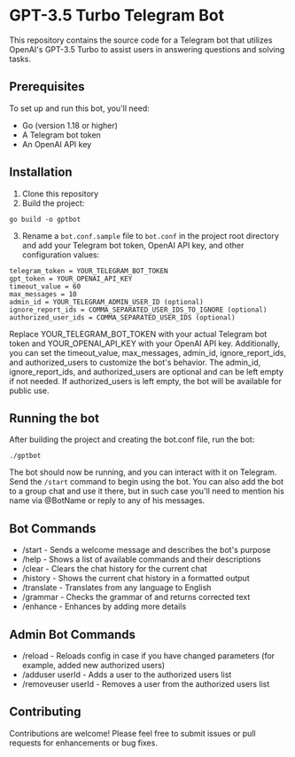 # GPT-3.5 Turbo Telegram Bot

This repository contains the source code for a Telegram bot that utilizes OpenAI's GPT-3.5 Turbo to assist users in answering questions and solving tasks.

## Prerequisites

To set up and run this bot, you'll need:

- Go (version 1.18 or higher)
- A Telegram bot token
- An OpenAI API key

## Installation

1. Clone this repository
2. Build the project:
```
go build -o gptbot
```

3. Rename a `bot.conf.sample` file to `bot.conf` in the project root directory and add your Telegram bot token, OpenAI API key, and other configuration values:
```
telegram_token = YOUR_TELEGRAM_BOT_TOKEN
gpt_token = YOUR_OPENAI_API_KEY
timeout_value = 60
max_messages = 10
admin_id = YOUR_TELEGRAM_ADMIN_USER_ID (optional)
ignore_report_ids = COMMA_SEPARATED_USER_IDS_TO_IGNORE (optional)
authorized_user_ids = COMMA_SEPARATED_USER_IDS (optional)
```

Replace YOUR_TELEGRAM_BOT_TOKEN with your actual Telegram bot token and YOUR_OPENAI_API_KEY with your OpenAI API key. Additionally, you can set the timeout_value, max_messages, admin_id, ignore_report_ids, and authorized_users to customize the bot's behavior. The admin_id, ignore_report_ids, and authorized_users are optional and can be left empty if not needed. If authorized_users is left empty, the bot will be available for public use.

## Running the bot
After building the project and creating the bot.conf file, run the bot:
```
./gptbot
```

The bot should now be running, and you can interact with it on Telegram. Send the `/start` command to begin using the bot. You can also add the bot to a group chat and use it there, but in such case you'll need to mention his name via @BotName or reply to any of his messages.

## Bot Commands
* /start - Sends a welcome message and describes the bot's purpose
* /help - Shows a list of available commands and their descriptions
* /clear - Clears the chat history for the current chat
* /history - Shows the current chat history in a formatted output
* /translate <text> - Translates <text> from any language to English
* /grammar <text> - Checks the grammar of <text> and returns corrected text
* /enhance <text> - Enhances <text> by adding more details

## Admin Bot Commands
* /reload - Reloads config in case if you have changed parameters (for example, added new authorized users)
* /adduser userId - Adds a user to the authorized users list
* /removeuser userId - Removes a user from the authorized users list

## Contributing
Contributions are welcome! Please feel free to submit issues or pull requests for enhancements or bug fixes.
